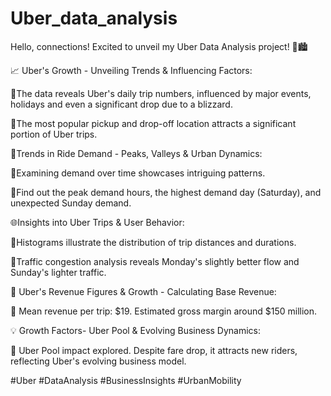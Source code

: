 # Uber_data_analysis

Hello, connections! Excited to unveil my Uber Data Analysis project! 🚖🏙️

📈 Uber's Growth - Unveiling Trends & Influencing Factors:

🔸The data reveals Uber's daily trip numbers, influenced by major events, holidays and even a significant drop due to a blizzard.

🔸The most popular pickup and drop-off location attracts a significant portion of Uber trips.

📆Trends in Ride Demand - Peaks, Valleys & Urban Dynamics:

🔸Examining demand over time showcases intriguing patterns. 

🔸Find out the peak demand hours, the highest demand day (Saturday), and unexpected Sunday demand.

🌐Insights into Uber Trips & User Behavior:

🔸Histograms illustrate the distribution of trip distances and durations.

🔸Traffic congestion analysis reveals Monday's slightly better flow and Sunday's lighter traffic.

🚗 Uber's Revenue Figures & Growth - Calculating Base Revenue:

🔸 Mean revenue per trip: $19. Estimated gross margin around $150 million.

💡 Growth Factors- Uber Pool & Evolving Business Dynamics:

🔸 Uber Pool impact explored. Despite fare drop, it attracts new riders, reflecting Uber's evolving business model.

#Uber #DataAnalysis #BusinessInsights #UrbanMobility
